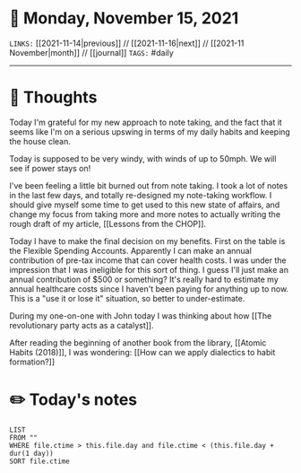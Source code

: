 # 📅 Monday, November 15, 2021
`LINKS:` [[2021-11-14|previous]] // [[2021-11-16|next]] // [[2021-11 November|month]] // [[journal]] 
`TAGS:` #daily

---
# 💭 Thoughts
Today I'm grateful for my new approach to note taking, and the fact that it seems like I'm on a serious upswing in terms of my daily habits and keeping the house clean. 

Today is supposed to be very windy, with winds of up to 50mph. We will see if power stays on!

I've been feeling a little bit burned out from note taking. I took a lot of notes in the last few days, and totally re-designed my note-taking workflow. I should give myself some time to get used to this new state of affairs, and change my focus from taking more and more notes to actually writing the rough draft of my article, [[Lessons from the CHOP]]. 

Today I have to make the final decision on my benefits. First on the table is the Flexible Spending Accounts. Apparently I can make an annual contribution of pre-tax income that can cover health costs. I was under the impression that I was ineligible for this sort of thing. I guess I'll just make an annual contribution of $500 or something? It's really hard to estimate my annual healthcare costs since I haven't been paying for anything up to now. This is a "use it or lose it" situation, so better to under-estimate. 

During my one-on-one with John today I was thinking about how [[The revolutionary party acts as a catalyst]]. 

After reading the beginning of another book from the library, [[Atomic Habits (2018)]], I was wondering: [[How can we apply dialectics to habit formation?]]

# ✏️ Today's notes
```dataview
LIST 
FROM ""
WHERE file.ctime > this.file.day and file.ctime < (this.file.day + dur(1 day))
SORT file.ctime
```
